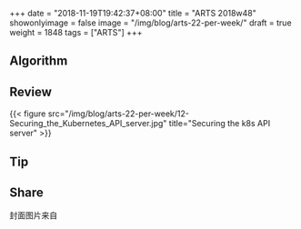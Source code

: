 +++
date = "2018-11-19T19:42:37+08:00"
title = "ARTS 2018w48"
showonlyimage = false
image = "/img/blog/arts-22-per-week/"
draft = true
weight = 1848
tags = ["ARTS"]
+++


<!--more-->

## Algorithm

## Review 

{{< figure src="/img/blog/arts-22-per-week/12-Securing_the_Kubernetes_API_server.jpg" title="Securing the k8s API server" >}}

## Tip



## Share

封面图片来自 []() <a href=""><i class="fa fa-dribbble" aria-hidden="true"></i> </a>